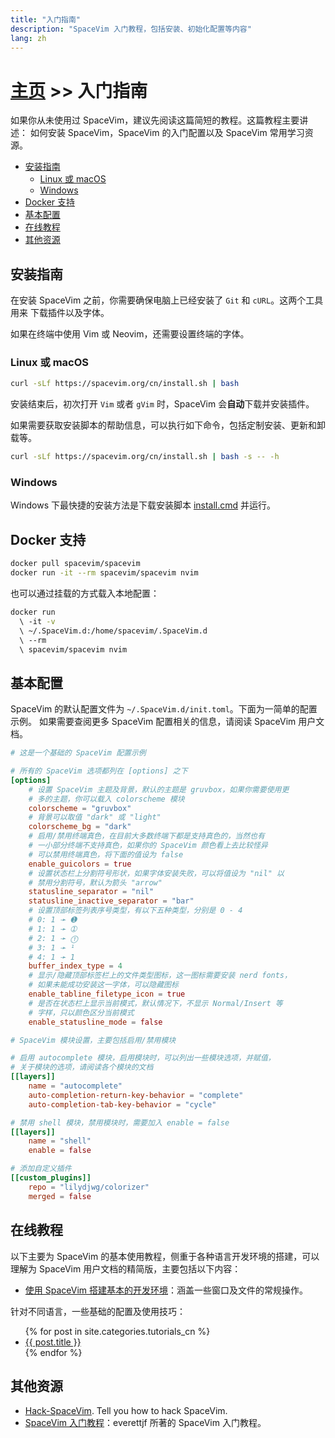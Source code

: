 ```yaml
---
title: "入门指南"
description: "SpaceVim 入门教程，包括安装、初始化配置等内容"
lang: zh
---
```



# [主页](../) >> 入门指南

如果你从未使用过 SpaceVim，建议先阅读这篇简短的教程。这篇教程主要讲述：
如何安装 SpaceVim，SpaceVim 的入门配置以及 SpaceVim 常用学习资源。

<!-- vim-markdown-toc GFM -->

- [安装指南](#安装指南)
  - [Linux 或 macOS](#linux-或-macos)
  - [Windows](#windows)
- [Docker 支持](#docker-支持)
- [基本配置](#基本配置)
- [在线教程](#在线教程)
- [其他资源](#其他资源)

<!-- vim-markdown-toc -->

## 安装指南

在安装 SpaceVim 之前，你需要确保电脑上已经安装了 `Git` 和 `cURL`。这两个工具用来
下载插件以及字体。

如果在终端中使用 Vim 或 Neovim，还需要设置终端的字体。

### Linux 或 macOS

```sh
curl -sLf https://spacevim.org/cn/install.sh | bash
```

安装结束后，初次打开 `Vim` 或者 `gVim` 时，SpaceVim 会**自动**下载并安装插件。

如果需要获取安装脚本的帮助信息，可以执行如下命令，包括定制安装、更新和卸载等。

```bash
curl -sLf https://spacevim.org/cn/install.sh | bash -s -- -h
```

### Windows

Windows 下最快捷的安装方法是下载安装脚本 [install.cmd](https://spacevim.org/cn/install.cmd) 并运行。


## Docker 支持

```sh
docker pull spacevim/spacevim
docker run -it --rm spacevim/spacevim nvim
```

也可以通过挂载的方式载入本地配置：

```sh
docker run
  \ -it -v
  \ ~/.SpaceVim.d:/home/spacevim/.SpaceVim.d
  \ --rm
  \ spacevim/spacevim nvim
```


## 基本配置

SpaceVim 的默认配置文件为 `~/.SpaceVim.d/init.toml`。下面为一简单的配置示例。
如果需要查阅更多 SpaceVim 配置相关的信息，请阅读 SpaceVim 用户文档。


```toml
# 这是一个基础的 SpaceVim 配置示例

# 所有的 SpaceVim 选项都列在 [options] 之下
[options]
    # 设置 SpaceVim 主题及背景，默认的主题是 gruvbox，如果你需要使用更
    # 多的主题，你可以载入 colorscheme 模块
    colorscheme = "gruvbox"
    # 背景可以取值 "dark" 或 "light"
    colorscheme_bg = "dark"
    # 启用/禁用终端真色，在目前大多数终端下都是支持真色的，当然也有
    # 一小部分终端不支持真色，如果你的 SpaceVim 颜色看上去比较怪异
    # 可以禁用终端真色，将下面的值设为 false
    enable_guicolors = true
    # 设置状态栏上分割符号形状，如果字体安装失败，可以将值设为 "nil" 以
    # 禁用分割符号，默认为箭头 "arrow"
    statusline_separator = "nil"
    statusline_inactive_separator = "bar"
    # 设置顶部标签列表序号类型，有以下五种类型，分别是 0 - 4
    # 0: 1 ➛ ➊
    # 1: 1 ➛ ➀
    # 2: 1 ➛ ⓵
    # 3: 1 ➛ ¹
    # 4: 1 ➛ 1
    buffer_index_type = 4
    # 显示/隐藏顶部标签栏上的文件类型图标，这一图标需要安装 nerd fonts，
    # 如果未能成功安装这一字体，可以隐藏图标
    enable_tabline_filetype_icon = true
    # 是否在状态栏上显示当前模式，默认情况下，不显示 Normal/Insert 等
    # 字样，只以颜色区分当前模式
    enable_statusline_mode = false

# SpaceVim 模块设置，主要包括启用/禁用模块

# 启用 autocomplete 模块，启用模块时，可以列出一些模块选项，并赋值，
# 关于模块的选项，请阅读各个模块的文档
[[layers]]
    name = "autocomplete"
    auto-completion-return-key-behavior = "complete"
    auto-completion-tab-key-behavior = "cycle"

# 禁用 shell 模块，禁用模块时，需要加入 enable = false
[[layers]]
    name = "shell"
    enable = false

# 添加自定义插件
[[custom_plugins]]
    repo = "lilydjwg/colorizer"
    merged = false
```

## 在线教程

以下主要为 SpaceVim 的基本使用教程，侧重于各种语言开发环境的搭建，可以理解为 SpaceVim 用户文档的精简版，主要包括以下内容：

- [使用 SpaceVim 搭建基本的开发环境](../use-vim-as-ide/)：涵盖一些窗口及文件的常规操作。

针对不同语言，一些基础的配置及使用技巧：

<ul>
    {% for post in site.categories.tutorials_cn %}
            <li>
               <a href="{{ post.url }}">{{ post.title }}</a>
            </li>
    {% endfor %}
</ul>

## 其他资源

- [Hack-SpaceVim](https://github.com/Gabirel/Hack-SpaceVim). Tell you how to hack SpaceVim.
- [SpaceVim 入门教程](https://everettjf.gitbooks.io/spacevimtutorial/content/)：everettjf 所著的 SpaceVim 入门教程。

